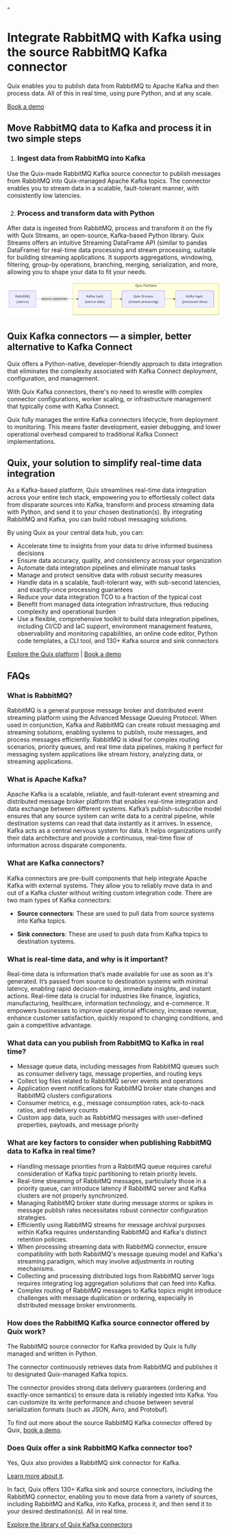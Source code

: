 <!--- BEGIN MARKDOWN --->
"
# Integrate RabbitMQ with Kafka using the source RabbitMQ Kafka connector

Quix enables you to publish data from RabbitMQ to Apache Kafka and then process data. All of this in real time, using pure Python, and at any scale. 

[Book a demo](https://share.hsforms.com/1iW0TmZzKQMChk0lxd_tGiw4yjw2)

## Move RabbitMQ data to Kafka and process it in two simple steps

1. ### Ingest data from RabbitMQ into Kafka

Use the Quix-made RabbitMQ Kafka source connector to publish messages from RabbitMQ into Quix-managed Apache Kafka topics. The connector enables you to stream data in a scalable, fault-tolerant manner, with consistently low latencies. 

2. ### Process and transform data with Python

After data is ingested from RabbitMQ, process and transform it on the fly with Quix Streams, an open-source, Kafka-based Python library. Quix Streams offers an intuitive Streaming DataFrame API (similar to pandas DataFrame) for real-time data processing and stream processing, suitable for building streaming applications. It supports aggregations, windowing, filtering, group-by operations, branching, merging, serialization, and more, allowing you to shape your data to fit your needs.

![Diagram](images/RabbitMQ-source_diagram_1.png)

## Quix Kafka connectors — a simpler, better alternative to Kafka Connect

Quix offers a Python-native, developer-friendly approach to data integration that eliminates the complexity associated with Kafka Connect deployment, configuration, and management. 

With Quix Kafka connectors, there's no need to wrestle with complex connector configurations, worker scaling, or infrastructure management that typically come with Kafka Connect.

Quix fully manages the entire Kafka connectors lifecycle, from deployment to monitoring. This means faster development, easier debugging, and lower operational overhead compared to traditional Kafka Connect implementations.

## Quix, your solution to simplify real-time data integration

As a Kafka-based platform, Quix streamlines real-time data integration across your entire tech stack, empowering you to effortlessly collect data from disparate sources into Kafka, transform and process streaming data with Python, and send it to your chosen destination(s). By integrating RabbitMQ and Kafka, you can build robust messaging solutions.

By using Quix as your central data hub, you can:

* Accelerate time to insights from your data to drive informed business decisions  
* Ensure data accuracy, quality, and consistency across your organization  
* Automate data integration pipelines and eliminate manual tasks  
* Manage and protect sensitive data with robust security measures  
* Handle data in a scalable, fault-tolerant way, with sub-second latencies, and exactly-once processing guarantees  
* Reduce your data integration TCO to a fraction of the typical cost  
* Benefit from managed data integration infrastructure, thus reducing complexity and operational burden  
* Use a flexible, comprehensive toolkit to build data integration pipelines, including CI/CD and IaC support, environment management features, observability and monitoring capabilities, an online code editor, Python code templates, a CLI tool, and 130+ Kafka source and sink connectors

[Explore the Quix platform](https://portal.demo.quix.io/?workspace=demo-iotphonedemo-prod)           |           [Book a demo](https://share.hsforms.com/1iW0TmZzKQMChk0lxd_tGiw4yjw2)

## FAQs

### What is RabbitMQ?

RabbitMQ is a general purpose message broker and distributed event streaming platform using the Advanced Message Queuing Protocol. When used in conjunction, Kafka and RabbitMQ can create robust messaging and streaming solutions, enabling systems to publish, route messages, and process messages efficiently. RabbitMQ is ideal for complex routing scenarios, priority queues, and real time data pipelines, making it perfect for messaging system applications like stream history, analyzing data, or streaming applications.

### What is Apache Kafka?

Apache Kafka is a scalable, reliable, and fault-tolerant event streaming and distributed message broker platform that enables real-time integration and data exchange between different systems. Kafka’s publish-subscribe model ensures that any source system can write data to a central pipeline, while destination systems can read that data instantly as it arrives. In essence, Kafka acts as a central nervous system for data. It helps organizations unify their data architecture and provide a continuous, real-time flow of information across disparate components.

### What are Kafka connectors?

Kafka connectors are pre-built components that help integrate Apache Kafka with external systems. They allow you to reliably move data in and out of a Kafka cluster without writing custom integration code. There are two main types of Kafka connectors:

* **Source connectors**: These are used to pull data from source systems into Kafka topics.

* **Sink connectors**: These are used to push data from Kafka topics to destination systems.

### What is real-time data, and why is it important?

Real-time data is information that’s made available for use as soon as it's generated. It’s passed from source to destination systems with minimal latency, enabling rapid decision-making, immediate insights, and instant actions. Real-time data is crucial for industries like finance, logistics, manufacturing, healthcare, information technology, and e-commerce. It empowers businesses to improve operational efficiency, increase revenue, enhance customer satisfaction, quickly respond to changing conditions, and gain a competitive advantage.

### What data can you publish from RabbitMQ to Kafka in real time?

* Message queue data, including messages from RabbitMQ queues such as consumer delivery tags, message properties, and routing keys  
* Collect log files related to RabbitMQ server events and operations  
* Application event notifications for RabbitMQ broker state changes and RabbitMQ clusters configurations 
* Consumer metrics, e.g., message consumption rates, ack-to-nack ratios, and redelivery counts  
* Custom app data, such as RabbitMQ messages with user-defined properties, payloads, and message priority

### What are key factors to consider when publishing RabbitMQ data to Kafka in real time?

* Handling message priorities from a RabbitMQ queue requires careful consideration of Kafka topic partitioning to retain priority levels.  
* Real-time streaming of RabbitMQ messages, particularly those in a priority queue, can introduce latency if RabbitMQ server and Kafka clusters are not properly synchronized.  
* Managing RabbitMQ broker state during message storms or spikes in message publish rates necessitates robust connector configuration strategies.  
* Efficiently using RabbitMQ streams for message archival purposes within Kafka requires understanding RabbitMQ and Kafka's distinct retention policies.   
* When processing streaming data with RabbitMQ connector, ensure compatibility with both RabbitMQ's message queuing model and Kafka's streaming paradigm, which may involve adjustments in routing mechanisms.  
* Collecting and processing distributed logs from RabbitMQ server logs requires integrating log aggregation solutions that can feed into Kafka.  
* Complex routing of RabbitMQ messages to Kafka topics might introduce challenges with message duplication or ordering, especially in distributed message broker environments.

### How does the RabbitMQ Kafka source connector offered by Quix work?

The RabbitMQ source connector for Kafka provided by Quix is fully managed and written in Python. 

The connector continuously retrieves data from RabbitMQ and publishes it to designated Quix-managed Kafka topics.  

The connector provides strong data delivery guarantees (ordering and exactly-once semantics) to ensure data is reliably ingested into Kafka. You can customize its write performance and choose between several serialization formats (such as JSON, Avro, and Protobuf).  

To find out more about the source RabbitMQ Kafka connector offered by Quix, [book a demo](https://share.hsforms.com/1iW0TmZzKQMChk0lxd_tGiw4yjw2).

### Does Quix offer a sink RabbitMQ Kafka connector too?

Yes, Quix also provides a RabbitMQ sink connector for Kafka.

[Learn more about it](../../../quix-streams/sinks/coming-soon/RabbitMQ-sink.md).

In fact, Quix offers 130+ Kafka sink and source connectors, including the RabbitMQ connector, enabling you to move data from a variety of sources, including RabbitMQ and Kafka, into Kafka, process it, and then send it to your desired destination(s). All in real time.

[Explore the library of Quix Kafka connectors](https://quix.io/connectors)
<!--- END MARKDOWN --->